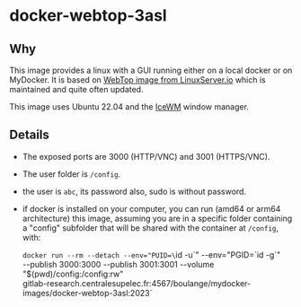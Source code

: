 
# docker-webtop-3asl

## Why

This image provides a linux with a GUI running either on a local docker or on MyDocker. 
It is based on [WebTop image from LinuxServer.io](https://github.com/linuxserver/docker-webtop) 
which is maintained and quite often updated.

This image uses Ubuntu 22.04 and the [IceWM](https://ice-wm.org) window manager.

## Details

- The exposed ports are 3000 (HTTP/VNC) and 3001 (HTTPS/VNC).
- The user folder is `/config`.
- the user is `abc`, its password also, sudo is without password.
- if docker is installed on your computer, you can run (amd64 or arm64 architecture) this 
  image, assuming you are in a specific folder containing a "config" subfolder that will 
  be shared with the container at `/config`, with:
  
  `docker run --rm --detach --env="PUID=\`id -u\`" --env="PGID=\`id -g\`" \
  	--publish 3000:3000 --publish 3001:3001 --volume "$(pwd)/config:/config:rw" \
    gitlab-research.centralesupelec.fr:4567/boulange/mydocker-images/docker-webtop-3asl:2023`

